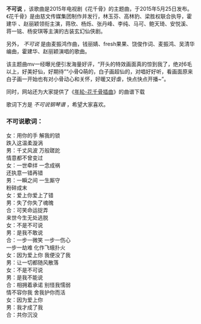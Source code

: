 

**不可说**
，该歌曲是2015年电视剧《花千骨》的主题曲，于2015年5月25日发布。《花千骨》是由慈文传媒集团制作并发行，林玉芬、高林豹、梁胜权联合执导，霍建华
、赵丽颖领衔主演，蒋欣、杨烁、张丹峰、李纯、马可、鲍天琦、安悦溪、蒋一铭、杨安琪等主演的古装玄幻仙侠剧。  
  
另外， _不可说_ 是由麦振鸿作曲，钱丽婧、fresh果果、饶俊作词、麦振鸿、吴清华编曲，霍建华、赵丽颖演唱的歌曲。  
  
该主题曲mv一经曝光便引发海量好评，“开头的特效画面真的惊到我了，绝对6毛以上，好美好仙，好期待”“小骨Q萌的，白子画超仙的，对唱好好听，看画面原来白子画一开始也有对小骨动心和关怀，好暖又好虐，快点快点开播~”。  
  
同时，网站还为大家提供了《[年轮-花千骨插曲](Music-6158-年轮-花千骨插曲.html "年轮-花千骨插曲")》的曲谱下载  
  
歌词下方是 _不可说钢琴谱_ ，希望大家喜欢。

### 不可说歌词：

女：用你的手 解我的锁  
跌入这温柔漩涡  
男：千丈风波 万般蹉跎  
情意都不曾变过  
女：一世牵绊 一念成祸  
还执意一错再错  
男：一瞬之间 一生厮守  
粉碎成末  
女：爱上你爱上了错  
男：失了你失了魂魄  
合：可笑命运捉弄  
来世今生无处逃脱  
女：不是不可说  
男：是我不敢说  
合：一步一微笑 一步一伤心  
一步一劫难 化作飞蛾扑火  
女：因为爱上你 我便没了我  
男：让一切都随风散落  
女：不是不可说  
男：是我不能说  
合：相拥着承诺 别怪我懦弱  
情不容你我 舍我护你而活  
女：因为爱上你  
男：我才成了我  
合：共你沉没

